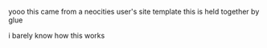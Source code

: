 yooo
this came from a neocities user's site template this is held together by glue

i barely know how this works
